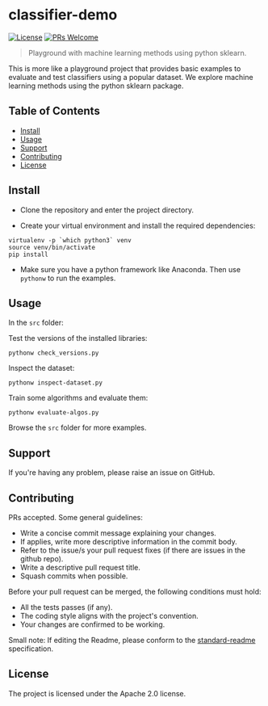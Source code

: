 # classifier-demo

[![License](https://img.shields.io/badge/License-Apache%202.0-blue.svg)](https://opensource.org/licenses/Apache-2.0)
[![PRs Welcome](https://img.shields.io/badge/PRs-welcome-brightgreen.svg?style=flat-square)](http://makeapullrequest.com)

> Playground with machine learning methods using python sklearn. 

This is more like a playground project that provides basic examples to evaluate and test classifiers using a popular dataset. We explore machine learning methods using the python sklearn package.

## Table of Contents

- [Install](#install)
- [Usage](#usage)
- [Support](#support)
- [Contributing](#contributing)
- [License](#license)

## Install
- Clone the repository and enter the project directory.

- Create your virtual environment and install the required dependencies:

```
virtualenv -p `which python3` venv
source venv/bin/activate
pip install
```

- Make sure you have a python framework like Anaconda. Then use `pythonw` to run the examples.

## Usage
In the `src` folder:

Test the versions of the installed libraries:

```
pythonw check_versions.py
```

Inspect the dataset:

```
pythonw inspect-dataset.py
```

Train some algorithms and evaluate them:

```
pythonw evaluate-algos.py
```

Browse the `src` folder for more examples.

## Support
If you're having any problem, please raise an issue on GitHub.

## Contributing
PRs accepted. Some general guidelines:

- Write a concise commit message explaining your changes.
- If applies, write more descriptive information in the commit body.
- Refer to the issue/s your pull request fixes (if there are issues in the github repo).
- Write a descriptive pull request title.
- Squash commits when possible.

Before your pull request can be merged, the following conditions must hold:

- All the tests passes (if any).
- The coding style aligns with the project's convention.
- Your changes are confirmed to be working.



Small note: If editing the Readme, please conform to the [standard-readme](https://github.com/RichardLitt/standard-readme) specification.

## License
The project is licensed under the Apache 2.0 license.
